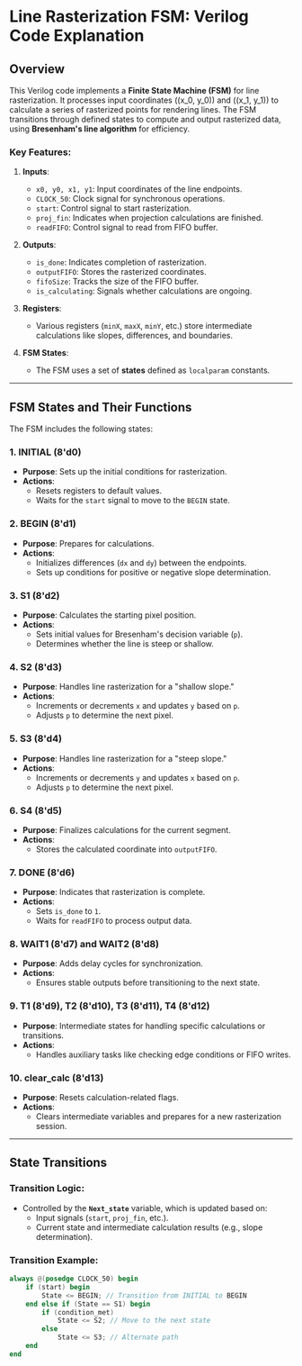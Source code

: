 # Line Rasterization FSM: Verilog Code Explanation

## Overview
This Verilog code implements a **Finite State Machine (FSM)** for line rasterization. It processes input coordinates \((x_0, y_0)\) and \((x_1, y_1)\) to calculate a series of rasterized points for rendering lines. The FSM transitions through defined states to compute and output rasterized data, using **Bresenham's line algorithm** for efficiency.

### Key Features:
1. **Inputs**:
   - `x0, y0, x1, y1`: Input coordinates of the line endpoints.
   - `CLOCK_50`: Clock signal for synchronous operations.
   - `start`: Control signal to start rasterization.
   - `proj_fin`: Indicates when projection calculations are finished.
   - `readFIFO`: Control signal to read from FIFO buffer.

2. **Outputs**:
   - `is_done`: Indicates completion of rasterization.
   - `outputFIFO`: Stores the rasterized coordinates.
   - `fifoSize`: Tracks the size of the FIFO buffer.
   - `is_calculating`: Signals whether calculations are ongoing.

3. **Registers**:
   - Various registers (`minX`, `maxX`, `minY`, etc.) store intermediate calculations like slopes, differences, and boundaries.

4. **FSM States**:
   - The FSM uses a set of **states** defined as `localparam` constants.

---

## FSM States and Their Functions
The FSM includes the following states:

### 1. **INITIAL (8'd0)**
   - **Purpose**: Sets up the initial conditions for rasterization.
   - **Actions**:
     - Resets registers to default values.
     - Waits for the `start` signal to move to the `BEGIN` state.

### 2. **BEGIN (8'd1)**
   - **Purpose**: Prepares for calculations.
   - **Actions**:
     - Initializes differences (`dx` and `dy`) between the endpoints.
     - Sets up conditions for positive or negative slope determination.

### 3. **S1 (8'd2)**
   - **Purpose**: Calculates the starting pixel position.
   - **Actions**:
     - Sets initial values for Bresenham's decision variable (`p`).
     - Determines whether the line is steep or shallow.

### 4. **S2 (8'd3)**
   - **Purpose**: Handles line rasterization for a "shallow slope."
   - **Actions**:
     - Increments or decrements `x` and updates `y` based on `p`.
     - Adjusts `p` to determine the next pixel.

### 5. **S3 (8'd4)**
   - **Purpose**: Handles line rasterization for a "steep slope."
   - **Actions**:
     - Increments or decrements `y` and updates `x` based on `p`.
     - Adjusts `p` to determine the next pixel.

### 6. **S4 (8'd5)**
   - **Purpose**: Finalizes calculations for the current segment.
   - **Actions**:
     - Stores the calculated coordinate into `outputFIFO`.

### 7. **DONE (8'd6)**
   - **Purpose**: Indicates that rasterization is complete.
   - **Actions**:
     - Sets `is_done` to `1`.
     - Waits for `readFIFO` to process output data.

### 8. **WAIT1 (8'd7) and WAIT2 (8'd8)**
   - **Purpose**: Adds delay cycles for synchronization.
   - **Actions**:
     - Ensures stable outputs before transitioning to the next state.

### 9. **T1 (8'd9), T2 (8'd10), T3 (8'd11), T4 (8'd12)**
   - **Purpose**: Intermediate states for handling specific calculations or transitions.
   - **Actions**:
     - Handles auxiliary tasks like checking edge conditions or FIFO writes.

### 10. **clear_calc (8'd13)**
   - **Purpose**: Resets calculation-related flags.
   - **Actions**:
     - Clears intermediate variables and prepares for a new rasterization session.

---

## State Transitions
### Transition Logic:
- Controlled by the **`Next_state`** variable, which is updated based on:
  - Input signals (`start`, `proj_fin`, etc.).
  - Current state and intermediate calculation results (e.g., slope determination).

### Transition Example:
```verilog
always @(posedge CLOCK_50) begin
    if (start) begin
        State <= BEGIN; // Transition from INITIAL to BEGIN
    end else if (State == S1) begin
        if (condition_met)
            State <= S2; // Move to the next state
        else
            State <= S3; // Alternate path
    end
end
